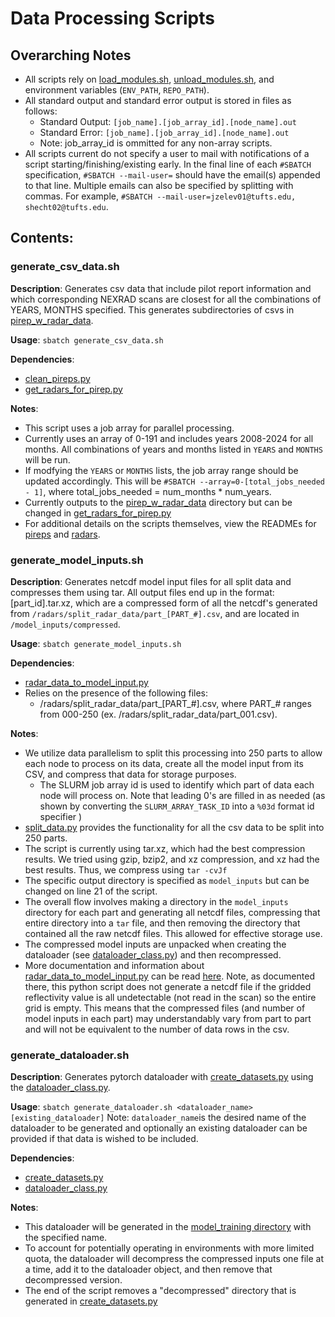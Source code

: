 # Data Processing Scripts

## Overarching Notes
- All scripts rely on [load_modules.sh](../load_modules.sh), [unload_modules.sh](../unload_modules.sh), and environment variables (`ENV_PATH`, `REPO_PATH`).
- All standard output and standard error output is stored in files as follows:
  - Standard Output: `[job_name].[job_array_id].[node_name].out`
  - Standard Error: `[job_name].[job_array_id].[node_name].out`
  - Note: job_array_id is ommitted for any non-array scripts.
- All scripts current do not specify a user to mail with notifications of a script starting/finishing/existing early. In the final line of each `#SBATCH` specification, `#SBATCH --mail-user=` should have the email(s) appended to that line. Multiple emails can also be specified by splitting with commas. For example, `#SBATCH --mail-user=jzelev01@tufts.edu, shecht02@tufts.edu`. 

## Contents:

### generate_csv_data.sh
**Description**: Generates csv data that include pilot report information and which corresponding NEXRAD scans are closest for all the combinations of YEARS, MONTHS specified. This generates subdirectories of csvs in [pirep_w_radar_data](../../pireps/pirep_w_radar_data). 

**Usage**: `sbatch generate_csv_data.sh`

**Dependencies**:
- [clean_pireps.py](../../pireps/clean_pireps.py)
- [get_radars_for_pirep.py](../../radars/get_radars_for_pirep.py)

**Notes**:
- This script uses a job array for parallel processing. 
- Currently uses an array of 0-191 and includes years 2008-2024 for all months. All combinations of years and months listed in `YEARS` and `MONTHS` will be run.
- If modfying the `YEARS` or `MONTHS` lists, the job array range should be updated accordingly. This will be `#SBATCH --array=0-[total_jobs_needed - 1]`, where total_jobs_needed = num_months * num_years. 
- Currently outputs to the [pirep_w_radar_data](../../pireps/pirep_w_radar_data) directory but can be changed in [get_radars_for_pirep.py](../../radars/get_radars_for_pirep.py)
- For additional details on the scripts themselves, view the READMEs for [pireps](../../pireps/README.md) and [radars](../../pireps/README.md).

### generate_model_inputs.sh
**Description**: Generates netcdf model input files for all split data and compresses them using tar. All output files end up in the format: [part_id].tar.xz, which are a compressed form of all the netcdf's generated from `/radars/split_radar_data/part_[PART_#].csv`, and are located in `/model_inputs/compressed`.

**Usage**: `sbatch generate_model_inputs.sh`

**Dependencies**:
- [radar_data_to_model_input.py](../../radars/radar_data_to_model_input.py)
- Relies on the presence of the following files:
  - /radars/split_radar_data/part_[PART_#].csv, where PART_# ranges from 000-250 (ex. /radars/split_radar_data/part_001.csv).

**Notes**:
- We utilize data parallelism to split this processing into 250 parts to allow each node to process on its data, create all the model input from its CSV, and compress that data for storage purposes. 
  - The SLURM job array id is used to identify which part of data each node will process on. Note that leading 0's are filled in as needed (as shown by converting the `SLURM_ARRAY_TASK_ID` into a `%03d` format id specifier )
- [split_data.py](../../split_data.py) provides the functionality for all the csv data to be split into 250 parts.
- The script is currently using tar.xz, which had the best compression results. We tried using gzip, bzip2, and xz compression, and xz had the best results. Thus, we compress using `tar -cvJf` 
- The specific output directory is specified as `model_inputs` but can be changed on line 21 of the script.
- The overall flow involves making a directory in the `model_inputs` directory for each part and generating all netcdf files, compressing that entire directory into a `tar` file, and then removing the directory that contained all the raw netcdf files. This allowed for effective storage use. 
- The compressed model inputs are unpacked when creating the dataloader (see [dataloader_class.py](../../model_training/dataloader_class.py)) and then recompressed.
- More documentation and information about [radar_data_to_model_input.py](../../radars/radar_data_to_model_input.py) can be read [here](../../radars/README.md). Note, as documented there, this python script does not generate a netcdf file if the gridded reflectivity value is all undetectable (not read in the scan) so the entire grid is empty. This means that the compressed files (and number of model inputs in each part) may understandably vary from part to part and will not be equivalent to the number of data rows in the csv. 

### generate_dataloader.sh
**Description**: Generates pytorch dataloader with [create_datasets.py](../../model_training/create_datasets.py) using the [dataloader_class.py](../../model_training/dataloader_class.py).

**Usage**: `sbatch generate_dataloader.sh <dataloader_name> [existing_dataloader]`
Note: `dataloader_name`is the desired name of the dataloader to be generated and optionally an existing dataloader can be provided if that data is wished to be included.

**Dependencies**:
- [create_datasets.py](../../model_training/create_datasets.py)
- [dataloader_class.py](../../model_training/dataloader_class.py)

**Notes**:
- This dataloader will be generated in the [model_training directory](../../model_training/) with the specified name.
- To account for potentially operating in environments with more limited quota, the dataloader will decompress the compressed inputs one file at a time, add it to the dataloader object, and then remove that decompressed version.
- The end of the script removes a "decompressed" directory that is generated in [create_datasets.py](../../model_training/clean_pireps.py)

### 
